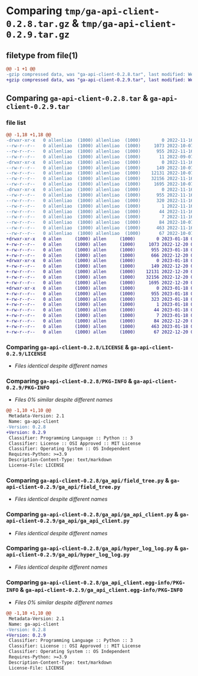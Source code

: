 # Comparing `tmp/ga-api-client-0.2.8.tar.gz` & `tmp/ga-api-client-0.2.9.tar.gz`

## filetype from file(1)

```diff
@@ -1 +1 @@
-gzip compressed data, was "ga-api-client-0.2.8.tar", last modified: Wed Nov 16 06:53:53 2022, max compression
+gzip compressed data, was "ga-api-client-0.2.9.tar", last modified: Wed Jan 18 02:54:18 2023, max compression
```

## Comparing `ga-api-client-0.2.8.tar` & `ga-api-client-0.2.9.tar`

### file list

```diff
@@ -1,18 +1,18 @@
-drwxr-xr-x   0 allenliao  (1000) allenliao  (1000)        0 2022-11-16 06:53:53.565200 ga-api-client-0.2.8/
--rw-r--r--   0 allenliao  (1000) allenliao  (1000)     1073 2022-10-07 09:35:51.000000 ga-api-client-0.2.8/LICENSE
--rw-r--r--   0 allenliao  (1000) allenliao  (1000)      955 2022-11-16 06:53:53.565200 ga-api-client-0.2.8/PKG-INFO
--rw-r--r--   0 allenliao  (1000) allenliao  (1000)       11 2022-09-07 06:40:46.000000 ga-api-client-0.2.8/README
-drwxr-xr-x   0 allenliao  (1000) allenliao  (1000)        0 2022-11-16 06:53:53.561200 ga-api-client-0.2.8/ga_api/
--rw-r--r--   0 allenliao  (1000) allenliao  (1000)      149 2022-10-07 09:35:51.000000 ga-api-client-0.2.8/ga_api/__init__.py
--rw-r--r--   0 allenliao  (1000) allenliao  (1000)    12131 2022-10-07 09:35:51.000000 ga-api-client-0.2.8/ga_api/field_tree.py
--rw-r--r--   0 allenliao  (1000) allenliao  (1000)    32156 2022-11-16 06:49:26.000000 ga-api-client-0.2.8/ga_api/ga_api_client.py
--rw-r--r--   0 allenliao  (1000) allenliao  (1000)     1695 2022-10-07 09:35:51.000000 ga-api-client-0.2.8/ga_api/hyper_log_log.py
-drwxr-xr-x   0 allenliao  (1000) allenliao  (1000)        0 2022-11-16 06:53:53.565200 ga-api-client-0.2.8/ga_api_client.egg-info/
--rw-r--r--   0 allenliao  (1000) allenliao  (1000)      955 2022-11-16 06:53:53.000000 ga-api-client-0.2.8/ga_api_client.egg-info/PKG-INFO
--rw-r--r--   0 allenliao  (1000) allenliao  (1000)      320 2022-11-16 06:53:53.000000 ga-api-client-0.2.8/ga_api_client.egg-info/SOURCES.txt
--rw-r--r--   0 allenliao  (1000) allenliao  (1000)        1 2022-11-16 06:53:53.000000 ga-api-client-0.2.8/ga_api_client.egg-info/dependency_links.txt
--rw-r--r--   0 allenliao  (1000) allenliao  (1000)       44 2022-11-16 06:53:53.000000 ga-api-client-0.2.8/ga_api_client.egg-info/requires.txt
--rw-r--r--   0 allenliao  (1000) allenliao  (1000)        7 2022-11-16 06:53:53.000000 ga-api-client-0.2.8/ga_api_client.egg-info/top_level.txt
--rw-r--r--   0 allenliao  (1000) allenliao  (1000)       84 2022-10-07 09:35:51.000000 ga-api-client-0.2.8/pyproject.toml
--rw-r--r--   0 allenliao  (1000) allenliao  (1000)      463 2022-11-16 06:53:53.565200 ga-api-client-0.2.8/setup.cfg
--rw-r--r--   0 allenliao  (1000) allenliao  (1000)       67 2022-10-07 09:38:32.000000 ga-api-client-0.2.8/setup.py
+drwxr-xr-x   0 allen     (1000) allen     (1000)        0 2023-01-18 02:54:18.660150 ga-api-client-0.2.9/
+-rw-r--r--   0 allen     (1000) allen     (1000)     1073 2022-12-20 01:26:56.000000 ga-api-client-0.2.9/LICENSE
+-rw-r--r--   0 allen     (1000) allen     (1000)      955 2023-01-18 02:54:18.660150 ga-api-client-0.2.9/PKG-INFO
+-rw-r--r--   0 allen     (1000) allen     (1000)      666 2022-12-20 01:26:56.000000 ga-api-client-0.2.9/README.md
+drwxr-xr-x   0 allen     (1000) allen     (1000)        0 2023-01-18 02:54:18.656150 ga-api-client-0.2.9/ga_api/
+-rw-r--r--   0 allen     (1000) allen     (1000)      149 2022-12-20 01:26:56.000000 ga-api-client-0.2.9/ga_api/__init__.py
+-rw-r--r--   0 allen     (1000) allen     (1000)    12131 2022-12-20 01:26:56.000000 ga-api-client-0.2.9/ga_api/field_tree.py
+-rw-r--r--   0 allen     (1000) allen     (1000)    32156 2022-12-20 01:26:56.000000 ga-api-client-0.2.9/ga_api/ga_api_client.py
+-rw-r--r--   0 allen     (1000) allen     (1000)     1695 2022-12-20 01:26:56.000000 ga-api-client-0.2.9/ga_api/hyper_log_log.py
+drwxr-xr-x   0 allen     (1000) allen     (1000)        0 2023-01-18 02:54:18.660150 ga-api-client-0.2.9/ga_api_client.egg-info/
+-rw-r--r--   0 allen     (1000) allen     (1000)      955 2023-01-18 02:54:18.000000 ga-api-client-0.2.9/ga_api_client.egg-info/PKG-INFO
+-rw-r--r--   0 allen     (1000) allen     (1000)      323 2023-01-18 02:54:18.000000 ga-api-client-0.2.9/ga_api_client.egg-info/SOURCES.txt
+-rw-r--r--   0 allen     (1000) allen     (1000)        1 2023-01-18 02:54:18.000000 ga-api-client-0.2.9/ga_api_client.egg-info/dependency_links.txt
+-rw-r--r--   0 allen     (1000) allen     (1000)       44 2023-01-18 02:54:18.000000 ga-api-client-0.2.9/ga_api_client.egg-info/requires.txt
+-rw-r--r--   0 allen     (1000) allen     (1000)        7 2023-01-18 02:54:18.000000 ga-api-client-0.2.9/ga_api_client.egg-info/top_level.txt
+-rw-r--r--   0 allen     (1000) allen     (1000)       84 2022-12-20 01:26:56.000000 ga-api-client-0.2.9/pyproject.toml
+-rw-r--r--   0 allen     (1000) allen     (1000)      463 2023-01-18 02:54:18.660150 ga-api-client-0.2.9/setup.cfg
+-rw-r--r--   0 allen     (1000) allen     (1000)       67 2022-12-20 01:26:56.000000 ga-api-client-0.2.9/setup.py
```

### Comparing `ga-api-client-0.2.8/LICENSE` & `ga-api-client-0.2.9/LICENSE`

 * *Files identical despite different names*

### Comparing `ga-api-client-0.2.8/PKG-INFO` & `ga-api-client-0.2.9/PKG-INFO`

 * *Files 0% similar despite different names*

```diff
@@ -1,10 +1,10 @@
 Metadata-Version: 2.1
 Name: ga-api-client
-Version: 0.2.8
+Version: 0.2.9
 Classifier: Programming Language :: Python :: 3
 Classifier: License :: OSI Approved :: MIT License
 Classifier: Operating System :: OS Independent
 Requires-Python: >=3.9
 Description-Content-Type: text/markdown
 License-File: LICENSE
```

### Comparing `ga-api-client-0.2.8/ga_api/field_tree.py` & `ga-api-client-0.2.9/ga_api/field_tree.py`

 * *Files identical despite different names*

### Comparing `ga-api-client-0.2.8/ga_api/ga_api_client.py` & `ga-api-client-0.2.9/ga_api/ga_api_client.py`

 * *Files identical despite different names*

### Comparing `ga-api-client-0.2.8/ga_api/hyper_log_log.py` & `ga-api-client-0.2.9/ga_api/hyper_log_log.py`

 * *Files identical despite different names*

### Comparing `ga-api-client-0.2.8/ga_api_client.egg-info/PKG-INFO` & `ga-api-client-0.2.9/ga_api_client.egg-info/PKG-INFO`

 * *Files 0% similar despite different names*

```diff
@@ -1,10 +1,10 @@
 Metadata-Version: 2.1
 Name: ga-api-client
-Version: 0.2.8
+Version: 0.2.9
 Classifier: Programming Language :: Python :: 3
 Classifier: License :: OSI Approved :: MIT License
 Classifier: Operating System :: OS Independent
 Requires-Python: >=3.9
 Description-Content-Type: text/markdown
 License-File: LICENSE
```

